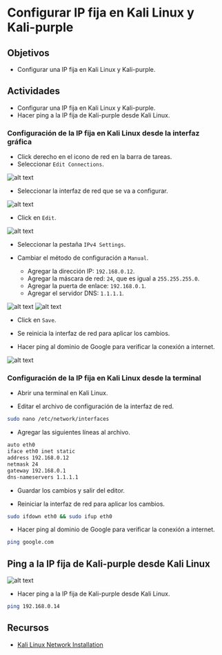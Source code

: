 # Configurar IP fija en Kali Linux y Kali-purple

## Objetivos

- Configurar una IP fija en Kali Linux y Kali-purple.

## Actividades

- Configurar una IP fija en Kali Linux y Kali-purple.
- Hacer ping a la IP fija de Kali-purple desde Kali Linux.

### Configuración de la IP fija en Kali Linux desde la interfaz gráfica

- Click derecho en el icono de red en la barra de tareas.
- Seleccionar `Edit Connections`.

![alt text](image-35.png)

- Seleccionar la interfaz de red que se va a configurar.

![alt text](image-36.png)

- Click en `Edit`.

![alt text](image-37.png)

- Seleccionar la pestaña `IPv4 Settings`.

- Cambiar el método de configuración a `Manual`.
  - Agregar la dirección IP: `192.168.0.12`.
  - Agregar la máscara de red: `24`, que es igual a `255.255.255.0`.
  - Agregar la puerta de enlace: `192.168.0.1`.
  - Agregar el servidor DNS: `1.1.1.1`.

![alt text](image-38.png)
![alt text](image-39.png)

- Click en `Save`.

- Se reinicia la interfaz de red para aplicar los cambios.

- Hacer ping al dominio de Google para verificar la conexión a internet.

![alt text](image-40.png)

### Configuración de la IP fija en Kali Linux desde la terminal

- Abrir una terminal en Kali Linux.

- Editar el archivo de configuración de la interfaz de red.

```bash
sudo nano /etc/network/interfaces
```

- Agregar las siguientes líneas al archivo.

```bash
auto eth0
iface eth0 inet static
address 192.168.0.12
netmask 24
gateway 192.168.0.1
dns-nameservers 1.1.1.1
```

- Guardar los cambios y salir del editor.

- Reiniciar la interfaz de red para aplicar los cambios.

```bash
sudo ifdown eth0 && sudo ifup eth0
```

- Hacer ping al dominio de Google para verificar la conexión a internet.

```bash
ping google.com
```

## Ping a la IP fija de Kali-purple desde Kali Linux

![alt text](image-41.png)

- Hacer ping a la IP fija de Kali-purple desde Kali Linux.

```bash
ping 192.168.0.14
```

## Recursos

- [Kali Linux Network Installation](https://www.kali.org/docs/installation/hard-disk-install/)
